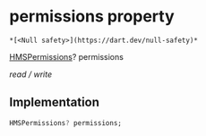 


# permissions property




    *[<Null safety>](https://dart.dev/null-safety)*


[HMSPermissions](../../hmssdk_flutter/HMSPermissions-class.md)? permissions
  
_read / write_






## Implementation

```dart
HMSPermissions? permissions;


```







